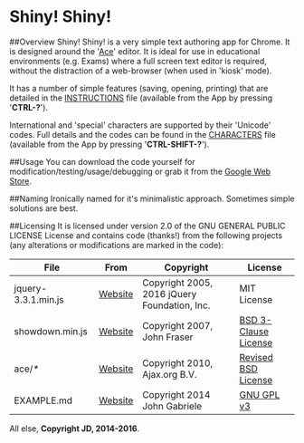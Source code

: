 # Shiny! Shiny!

##Overview
Shiny! Shiny! is a very simple text authoring app for Chrome. It is designed around the '[Ace](https://ace.c9.io)' editor. It is ideal for use in educational environments (e.g. Exams) where a full screen text editor is required, without the distraction of a web-browser (when used in 'kiosk' mode).

It has a number of simple features (saving, opening, printing) that are detailed in the [INSTRUCTIONS](documentation/INSTRUCTIONS.md) file (available from the App by pressing '__CTRL-?__').

International and 'special' characters are supported by their 'Unicode' codes. Full details and the codes can be found in the [CHARACTERS](documentation/CHARACTERS.md) file (available from the App by pressing '__CTRL-SHIFT-?__').

##Usage
You can download the code yourself for modification/testing/usage/debugging or grab it from the [Google Web Store](https://chrome.google.com/webstore/detail/shiny-shiny/ihigondjldgbcfcaabmplodljjliedaf).

##Naming
Ironically named for it's minimalistic approach. Sometimes simple solutions are best.

##Licensing
It is licensed under version 2.0 of the GNU GENERAL PUBLIC LICENSE License and contains code (thanks!) from the following projects (any alterations or modifications are marked in the code):

|File|From|Copyright|License|
|---|---|---|---|
|jquery-3.3.1.min.js|[Website](http://jquery.org)|Copyright 2005, 2016 jQuery Foundation, Inc.|MIT License|
|showdown.min.js|[Website](http://showdownjs.com/)|Copyright 2007, John Fraser|[BSD 3-Clause License](https://github.com/showdownjs/showdown/blob/master/license.txt)|
|ace/_*_|[Website](https://ace.c9.io)|Copyright 2010, Ajax.org B.V.|[Revised BSD License](https://github.com/ajaxorg/ace/blob/master/LICENSE)|
|EXAMPLE.md|[Website](http://www.unexpected-vortices.com/sw/rippledoc/quick-markdown-example.html)|Copyright 2014 John Gabriele|[GNU GPL v3](http://www.gnu.org/licenses/)|

All else, __Copyright JD, 2014-2016__.
